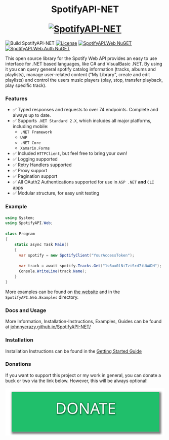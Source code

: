 
<h1 align="center">
  <p align="center">SpotifyAPI-NET</p>
  <a href="https://johnnycrazy.github.io/SpotifyAPI-NET/">
    <img
      height="128"
      width="128"
      src="SpotifyAPI.Docs/static/img/logo.svg"
      alt="SpotifyAPI-NET">
  </a>
</h1>

![Build SpotifyAPI-NET](https://github.com/JohnnyCrazy/SpotifyAPI-NET/workflows/Build/Test/Release%20SpotifyAPI-NET/badge.svg)
[![License](https://img.shields.io/github/license/JohnnyCrazy/SpotifyAPI-NET?style=flat-square)](./LICENSE)
[![SpotifyAPI.Web NuGET](https://img.shields.io/nuget/vpre/SpotifyAPI.Web?label=SpotifyAPI.Web&style=flat-square)](https://www.nuget.org/packages/SpotifyAPI.Web/)
[![SpotifyAPI.Web.Auth NuGET](https://img.shields.io/nuget/vpre/SpotifyAPI.Web.Auth?label=SpotifyAPI.Web.Auth&style=flat-square)](https://www.nuget.org/packages/SpotifyAPI.Web.Auth/)

This open source library for the Spotify Web API provides an easy to use interface for .NET based languages, like C# and VisualBasic .NET. By using it you can query general spotify catalog information (tracks, albums and playlists), manage user-related content ("My Library", create and edit playlists) and control the users music players (play, stop, transfer playback, play specific track).

### Features


* ✅ Typed responses and requests to over 74 endpoints. Complete and always up to date.
* ✅ Supports `.NET Standard 2.X`, which includes all major platforms, including mobile:
  * `.NET Framework`
  * `UWP`
  * `.NET Core`
  * `Xamarin.Forms`
* ✅ Included `HTTPClient`, but feel free to bring your own!
* ✅ Logging supported
* ✅ Retry Handlers supported
* ✅ Proxy support
* ✅ Pagination support
* ✅ All OAuth2 Authentications supported for use in `ASP .NET` **and** `CLI` apps
* ✅ Modular structure, for easy unit testing

### Example

```csharp
using System;
using SpotifyAPI.Web;

class Program
{
    static async Task Main()
    {
      var spotify = new SpotifyClient("YourAccessToken");

      var track = await spotify.Tracks.Get("1s6ux0lNiTziSrd7iUAADH");
      Console.WriteLine(track.Name);
    }
}
```

More examples can be found on [the website](https://johnnycrazy.github.io/SpotifyAPI-NET/docs/introduction) and in the `SpotifyAPI.Web.Examples` directory.


### Docs and Usage

More Information, Installation-Instructions, Examples, Guides can be found at [johnnycrazy.github.io/SpotifyAPI-NET/](http://johnnycrazy.github.io/SpotifyAPI-NET/)

### Installation

Installation Instructions can be found in the [Getting Started Guide](https://johnnycrazy.github.io/SpotifyAPI-NET/docs/getting_started)

### Donations

If you want to support this project or my work in general, you can donate a buck or two via the link below. However, this will be always optional!

[![Donate Link](./donate.svg)](https://paypal.me/JohnnyCrazy)
